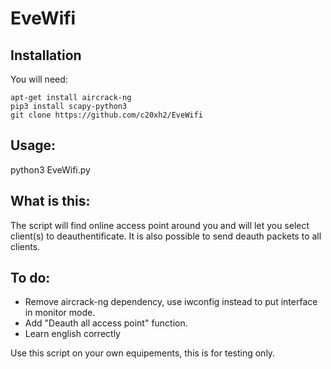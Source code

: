 # EveWifi

## Installation

You will need:

    apt-get install aircrack-ng
    pip3 install scapy-python3
    git clone https://github.com/c20xh2/EveWifi


## Usage:

python3 EveWifi.py

## What is this:

The script will find online access point around you and will let you select client(s) to deauthentificate.
It is also possible to send deauth packets to all clients.

## To do:

- Remove aircrack-ng dependency, use iwconfig instead to put interface in monitor mode.
- Add "Deauth all access point" function.
- Learn english correctly
 




Use this script on your own equipements, this is for testing only.




